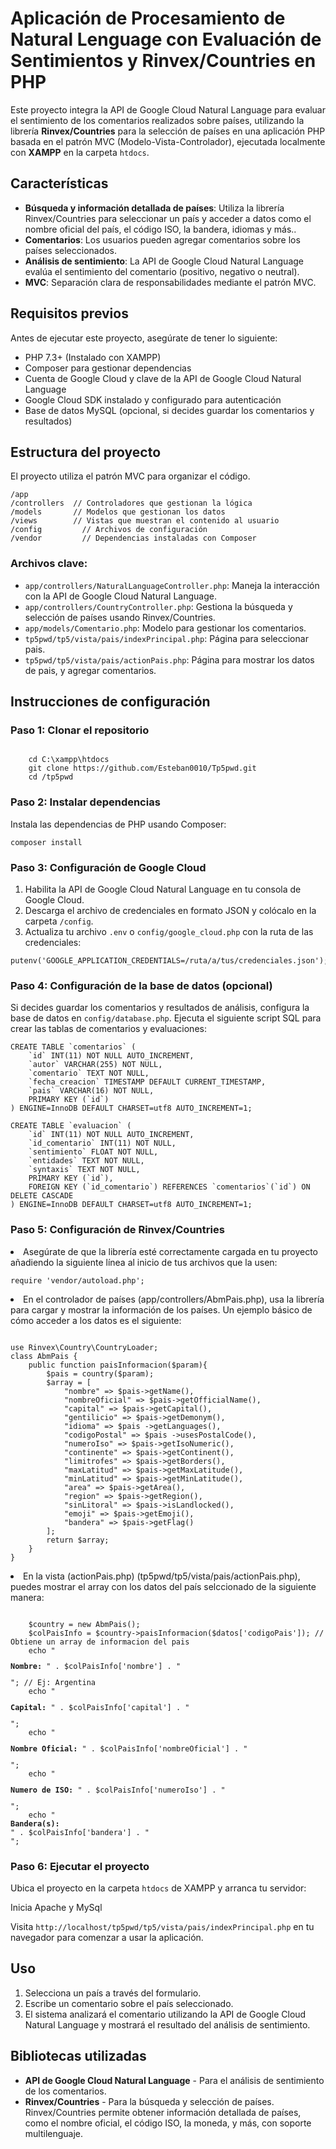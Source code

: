 <h1>Aplicación de Procesamiento de Natural Lenguage con Evaluación de Sentimientos y Rinvex/Countries en PHP</h1>
<p>Este proyecto integra la API de Google Cloud Natural Language para evaluar el sentimiento de los comentarios realizados sobre países, utilizando la librería <strong>Rinvex/Countries</strong> para la selección de países en una aplicación PHP basada en el patrón MVC (Modelo-Vista-Controlador), ejecutada localmente con <strong>XAMPP</strong> en la carpeta <code>htdocs</code>.</p>

<h2>Características</h2>
<ul>
    <li><strong>Búsqueda y información detallada de países</strong>: Utiliza la librería Rinvex/Countries para seleccionar un país y acceder a datos como el nombre oficial del país, el código ISO, la bandera, idiomas y más..</li>
    <li><strong>Comentarios</strong>: Los usuarios pueden agregar comentarios sobre los países seleccionados.</li>
    <li><strong>Análisis de sentimiento</strong>: La API de Google Cloud Natural Language evalúa el sentimiento del comentario (positivo, negativo o neutral).</li>
    <li><strong>MVC</strong>: Separación clara de responsabilidades mediante el patrón MVC.</li>
</ul>

<h2>Requisitos previos</h2>
<p>Antes de ejecutar este proyecto, asegúrate de tener lo siguiente:</p>
<ul>
    <li>PHP 7.3+ (Instalado con XAMPP)</li>
    <li>Composer para gestionar dependencias</li>
    <li>Cuenta de Google Cloud y clave de la API de Google Cloud Natural Language</li>
    <li>Google Cloud SDK instalado y configurado para autenticación</li>
    <li>Base de datos MySQL (opcional, si decides guardar los comentarios y resultados)</li>
</ul>

<h2>Estructura del proyecto</h2>
<p>El proyecto utiliza el patrón MVC para organizar el código.</p>

<pre><code>/app
/controllers  // Controladores que gestionan la lógica
/models       // Modelos que gestionan los datos
/views        // Vistas que muestran el contenido al usuario
/config         // Archivos de configuración
/vendor         // Dependencias instaladas con Composer
</code></pre>

<h3>Archivos clave:</h3>
<ul>
    <li><code>app/controllers/NaturalLanguageController.php</code>: Maneja la interacción con la API de Google Cloud Natural Language.</li>
    <li><code>app/controllers/CountryController.php</code>: Gestiona la búsqueda y selección de países usando Rinvex/Countries.</li>
    <li><code>app/models/Comentario.php</code>: Modelo para gestionar los comentarios.</li>
    <li><code>tp5pwd/tp5/vista/pais/indexPrincipal.php</code>: Página para seleccionar pais.</li>
    <li><code>tp5pwd/tp5/vista/pais/actionPais.php</code>: Página para mostrar los datos de pais, y agregar comentarios.</li>
</ul>

<h2>Instrucciones de configuración</h2>

<h3>Paso 1: Clonar el repositorio</h3>
<pre><code>
    cd C:\xampp\htdocs
    git clone https://github.com/Esteban0010/Tp5pwd.git
    cd /tp5pwd
</code></pre>

<h3>Paso 2: Instalar dependencias</h3>
<p>Instala las dependencias de PHP usando Composer:</p>
<pre><code>composer install
</code></pre>

<h3>Paso 3: Configuración de Google Cloud</h3>
<ol>
    <li>Habilita la API de Google Cloud Natural Language en tu consola de Google Cloud.</li>
    <li>Descarga el archivo de credenciales en formato JSON y colócalo en la carpeta <code>/config</code>.</li>
    <li>Actualiza tu archivo <code>.env</code> o <code>config/google_cloud.php</code> con la ruta de las credenciales:</li>
</ol>

<pre><code>putenv('GOOGLE_APPLICATION_CREDENTIALS=/ruta/a/tus/credenciales.json');
</code></pre>

<h3>Paso 4: Configuración de la base de datos (opcional)</h3>
<p>Si decides guardar los comentarios y resultados de análisis, configura la base de datos en <code>config/database.php</code>. Ejecuta el siguiente script SQL para crear las tablas de comentarios y evaluaciones:</p>

<pre><code>CREATE TABLE `comentarios` (
    `id` INT(11) NOT NULL AUTO_INCREMENT,                    
    `autor` VARCHAR(255) NOT NULL,                           
    `comentario` TEXT NOT NULL,                              
    `fecha_creacion` TIMESTAMP DEFAULT CURRENT_TIMESTAMP,     
    `pais` VARCHAR(16) NOT NULL,                              
    PRIMARY KEY (`id`)
) ENGINE=InnoDB DEFAULT CHARSET=utf8 AUTO_INCREMENT=1;

CREATE TABLE `evaluacion` (
    `id` INT(11) NOT NULL AUTO_INCREMENT,  
    `id_comentario` INT(11) NOT NULL,      
    `sentimiento` FLOAT NOT NULL,          
    `entidades` TEXT NOT NULL,             
    `syntaxis` TEXT NOT NULL,              
    PRIMARY KEY (`id`),                    
    FOREIGN KEY (`id_comentario`) REFERENCES `comentarios`(`id`) ON DELETE CASCADE  
) ENGINE=InnoDB DEFAULT CHARSET=utf8 AUTO_INCREMENT=1;
</code></pre>

<h3>Paso 5: Configuración de Rinvex/Countries</h3>
<li>Asegúrate de que la librería esté correctamente cargada en tu proyecto añadiendo la siguiente línea al inicio de tus archivos que la usen:</li>
<pre><code>require 'vendor/autoload.php';</code></pre>

<li>En el controlador de países (app/controllers/AbmPais.php</code>), usa la librería para cargar y mostrar la información de los países. Un ejemplo básico de cómo acceder a los datos es el siguiente:</li>
<pre><code>
use Rinvex\Country\CountryLoader; 
class AbmPais {
    public function paisInformacion($param){
        $pais = country($param);    
        $array = [
            "nombre" => $pais->getName(),  
            "nombreOficial" => $pais->getOfficialName(), 
            "capital" => $pais->getCapital(),
            "gentilicio" => $pais->getDemonym(),
            "idioma" => $pais ->getLanguages(),
            "codigoPostal" => $pais ->usesPostalCode(),
            "numeroIso" => $pais->getIsoNumeric(),
            "continente" => $pais->getContinent(),
            "limitrofes" => $pais->getBorders(),
            "maxLatitud" => $pais->getMaxLatitude(),
            "minLatitud" => $pais->getMinLatitude(), 
            "area" => $pais->getArea(),
            "region" => $pais->getRegion(),
            "sinLitoral" => $pais->isLandlocked(),
            "emoji" => $pais->getEmoji(),
            "bandera" => $pais->getFlag()            
        ];        
        return $array;
    }
}
</code></pre>

<li>En la vista (actionPais.php) (tp5pwd/tp5/vista/pais/actionPais.php</code>), puedes mostrar el array con los datos del país selccionado de la siguiente manera:</li>
<pre><code>
    $country = new AbmPais();
    $colPaisInfo = $country->paisInformacion($datos['codigoPais']); // Obtiene un array de informacion del pais
    echo "<p><strong>Nombre: </strong>" . $colPaisInfo['nombre'] . "</p>"; // Ej: Argentina
    echo "<p><strong>Capital: </strong>" . $colPaisInfo['capital'] . "</p>";
    echo "<p><strong>Nombre Oficial: </strong>" . $colPaisInfo['nombreOficial'] . "</p>";
    echo "<p><strong>Numero de ISO: </strong>" . $colPaisInfo['numeroIso'] . "</p>";
    echo "<div><strong>Bandera(s): </strong><div>" . $colPaisInfo['bandera'] . "</div></div>";
</code></pre>

<h3>Paso 6: Ejecutar el proyecto</h3>
<p>Ubica el proyecto en la carpeta <code>htdocs</code> de XAMPP y arranca tu servidor:</p>
<p>Inicia Apache  y MySql</p>
<p>Visita <code>http://localhost/tp5pwd/tp5/vista/pais/indexPrincipal.php</code> en tu navegador para comenzar a usar la aplicación.</p>

<h2>Uso</h2>
<ol>
    <li>Selecciona un país a través del formulario.</li>
    <li>Escribe un comentario sobre el país seleccionado.</li>
    <li>El sistema analizará el comentario utilizando la API de Google Cloud Natural Language y mostrará el resultado del análisis de sentimiento.</li>
</ol>

<h2>Bibliotecas utilizadas</h2>
<ul>
    <li><strong>API de Google Cloud Natural Language</strong> - Para el análisis de sentimiento de los comentarios.</li>
    <li><strong>Rinvex/Countries</strong> - Para la búsqueda y selección de países. Rinvex/Countries permite obtener información detallada de países, como el nombre oficial, el código ISO, la moneda, y más, con soporte multilenguaje.</li>
</ul>


